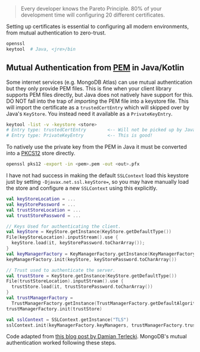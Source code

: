 > Every developer knows the Pareto Principle. 80% of your development time will configuring 20 different certificates.

Setting up certificates is essential to configuring all modern environments, from mutual authentication to zero-trust.

```bash
openssl
keytool  # Java, <jre>/bin
```

## Mutual Authentication from [PEM](https://en.wikipedia.org/wiki/Privacy-Enhanced_Mail) in Java/Kotlin

Some internet services (e.g. MongoDB Atlas) can use mutual authentication but they only provide PEM files.
This is fine when your client library supports PEM files directly, but Java does not natively have support
for this.
DO NOT fall into the trap of _importing_ the PEM file into a keystore file.
This will import the certificate as a `trustedCertEntry` which will skipped over by Java's `KeyStore`.
You instead need it available as a `PrivateKeyEntry`.

```bash
keytool -list -v -keystore <store>
# Entry type: trustedCertEntry        <-- Will not be picked up by Java.
# Entry type: PrivateKeyEntry         <-- This is good!
```

To natively use the private key from the PEM in Java it must be converted into a 
[PKCS12](https://en.wikipedia.org/wiki/PKCS_12)
store directly.

```bash
openssl pks12 -export -in <pem>.pem -out <out>.pfx
```

I have not had success in making the default `SSLContext` load this keystore just by setting `‑Djavax.net.ssl.keyStore=`,
so you may have manually load the store and configure a new `SSLContext` using this explicitly.

```kotlin
val keyStoreLocation = ...
val keyStorePassword = ...
val trustStoreLocation = ...
val trustStorePassword = ...

// Keys Used for authenticating the client.
val keyStore = KeyStore.getInstance(KeyStore.getDefaultType())
File(keyStoreLocation).inputStream().use {
  keyStore.load(it, keyStorePassword.toCharArray());
}
val keyManagerFactory = KeyManagerFactory.getInstance(KeyManagerFactory.getDefaultAlgorithm())
keyManagerFactory.init(keyStore, keyStorePassword.toCharArray())

// Trust used to authenticate the server.
val trustStore = KeyStore.getInstance(KeyStore.getDefaultType())
File(trustStoreLocation).inputStream().use {
  trustStore.load(it, trustStorePassword.toCharArray())
}
val trustManagerFactory =
  TrustManagerFactory.getInstance(TrustManagerFactory.getDefaultAlgorithm())
trustManagerFactory.init(trustStore)

val sslContext = SSLContext.getInstance("TLS")
sslContext.init(keyManagerFactory.keyManagers, trustManagerFactory.trustManagers, SecureRandom())
```

Code adapted from [this blog post by Damian Terlecki](https://blog.termian.dev/posts/spring-mongodb-x509-ssl-tls/).
MongoDB's mutual authentication worked following these steps.
